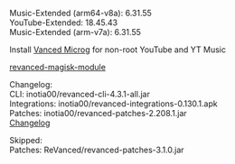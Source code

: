 Music-Extended (arm64-v8a): 6.31.55  
YouTube-Extended: 18.45.43  
Music-Extended (arm-v7a): 6.31.55  

Install [Vanced Microg](https://github.com/TeamVanced/VancedMicroG/releases) for non-root YouTube and YT Music  

[revanced-magisk-module](https://github.com/j-hc/revanced-magisk-module)  

Changelog:  
CLI: inotia00/revanced-cli-4.3.1-all.jar  
Integrations: inotia00/revanced-integrations-0.130.1.apk  
Patches: inotia00/revanced-patches-2.208.1.jar  
[Changelog](https://github.com/inotia00/revanced-patches/releases/tag/v2.208.1)  

Skipped:  
Patches: ReVanced/revanced-patches-3.1.0.jar    
